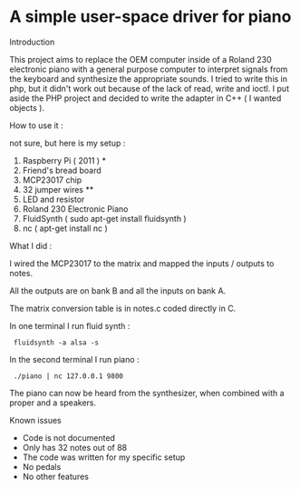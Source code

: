 # A simple user-space driver for piano

Introduction

This project aims to replace the OEM computer inside of a Roland 230 electronic piano with a general purpose computer to interpret signals from the keyboard and synthesize the appropriate sounds. I tried to write this in php, but it didn't work out because of the lack of read, write and ioctl. I put aside the PHP project and decided to write the adapter in C++ ( I wanted objects ).


How to use it :

not sure, but here is my setup  :

1. Raspberry Pi ( 2011 ) *
2. Friend's bread board
3. MCP23017 chip
4. 32 jumper wires **
5. LED and resistor
6. Roland 230 Electronic Piano
7. FluidSynth ( sudo apt-get install fluidsynth )
8. nc  ( apt-get install nc )


What I did : 

I wired the MCP23017 to the matrix and mapped the inputs / outputs to notes. 

All the outputs are on bank B and all the inputs on bank A.

The matrix conversion table is in notes.c coded directly in C.

In one terminal I run fluid synth : 

     fluidsynth -a alsa -s

In the second terminal I run piano :
     
     ./piano | nc 127.0.0.1 9800

The piano can now be heard from the synthesizer, when combined with a proper and a speakers.

Known issues
 * Code is not documented
 * Only has 32 notes out of 88
 * The code was written for my specific setup
 * No pedals
 * No other features
